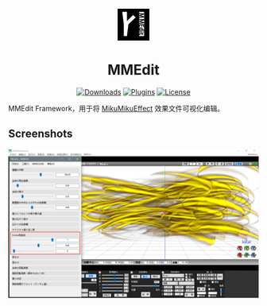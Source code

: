<p align="center">
    <a href="https://github.com/nicengi/MMEdit"><img alt="MMEdit" src="./doc/Images/mmedit-logo-v1.jpg" width=64 heigth=64 /></a>
</p>

<h1 align="center">MMEdit</h1>
<p align="center">
    <a href="https://github.com/nicengi/MMEdit/releases"><img alt="Downloads" src="https://img.shields.io/github/downloads/nicengi/MMEdit/total?style=flat-square" /></a>
    <a href="https://github.com/MMEdit"><img alt="Plugins" src="https://img.shields.io/badge/dynamic/json?color=blue&label=plug-ins&style=flat-square&query=%24.public_repos&url=https%3A%2F%2Fapi.github.com%2Fusers%2FMMEdit" /></a>
    <a href="https://github.com/nicengi/MMEdit/blob/master/LICENSE"><img alt="License" src="https://img.shields.io/github/license/nicengi/MMEdit?color=39c5bb&style=flat-square" /></a>
</p>

MMEdit Framework，用于将 [MikuMikuEffect](https://bowlroll.net/file/35012) 效果文件可视化编辑。

## Screenshots

![Sample1](./doc/Screenshots/Sample1.png)
